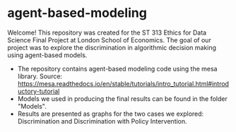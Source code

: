 # agent-based-modeling

Welcome! This repository was created for the ST 313 Ethics for Data Science Final Project at London School of Economics. The goal of our project was to explore the discrimination in algorithmic decision making using agent-based models.

- The repository contains agent-based modeling code using the mesa library. 
Source: https://mesa.readthedocs.io/en/stable/tutorials/intro_tutorial.html#introductory-tutorial
- Models we used in producing the final results can be found in the folder "Models".
- Results are presented as graphs for the two cases we explored: Discrimination and Discrimination with Policy Intervention.
